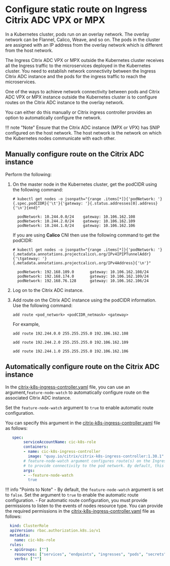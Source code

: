 # Configure static route on Ingress Citrix ADC VPX or MPX

In a Kubernetes cluster, pods run on an overlay network. The overlay network can be Flannel, Calico, Weave, and so on. The pods in the cluster are assigned with an IP address from the overlay network which is different from the host network.

The Ingress Citrix ADC VPX or MPX outside the Kubernetes cluster receives all the Ingress traffic to the microservices deployed in the Kubernetes cluster. You need to establish network connectivity between the Ingress Citrix ADC instance and the pods for the ingress traffic to reach the microservices.

One of the ways to achieve network connectivity between pods and Citrix ADC VPX or MPX instance outside the Kubernetes cluster is to configure routes on the Citrix ADC instance to the overlay network.

You can either do this manually or Citrix ingress controller provides an option to automatically configure the network.

!!! note "Note"
    Ensure that the Citrix ADC instance (MPX or VPX) has SNIP configured on the host network. The host network is the network on which the Kubernetes nodes communicate with each other.

## Manually configure route on the Citrix ADC instance

Perform the following:

1.  On the master node in the Kubernetes cluster, get the podCIDR using the following command:

        # kubectl get nodes -o jsonpath="{range .items[*]}{'podNetwork: '}{.spec.podCIDR}{'\t'}{'gateway: '}{.status.addresses[0].address}{'\n'}{end}"

          podNetwork: 10.244.0.0/24    gateway: 10.106.162.108
          podNetwork: 10.244.2.0/24    gateway: 10.106.162.109
          podNetwork: 10.244.1.0/24    gateway: 10.106.162.106

    If you are using **Calico** CNI then use the following command to get the podCIDR:

        # kubectl get nodes -o jsonpath="{range .items[*]}{'podNetwork: '}{.metadata.annotations.projectcalico\.org/IPv4IPIPTunnelAddr}{'\tgateway: '}{.metadata.annotations.projectcalico\.org/IPv4Address}{'\n'}"

          podNetwork: 192.168.109.0       gateway: 10.106.162.108/24
          podNetwork: 192.168.174.0       gateway: 10.106.162.109/24
          podNetwork: 192.168.76.128      gateway: 10.106.162.106/24

1.  Log on to the Citrix ADC instance.

1.  Add route on the Citrix ADC instance using the podCIDR information. Use the following command:

        add route <pod_network> <podCIDR_netmask> <gateway>

    For example,

        add route 192.244.0.0 255.255.255.0 192.106.162.108

        add route 192.244.2.0 255.255.255.0 192.106.162.109

        add route 192.244.1.0 255.255.255.0 192.106.162.106

## Automatically configure route on the Citrix ADC instance

In the [citrix-k8s-ingress-controller.yaml](https://github.com/citrix/citrix-k8s-ingress-controller/blob/master/deployment/baremetal/citrix-k8s-ingress-controller.yaml) file, you can use an argument,`feature-node-watch` to automatically configure route on the associated Citrix ADC instance.

Set the `feature-node-watch` argument to `true` to enable automatic route configuration.

You can specify this argument in the [citrix-k8s-ingress-controller.yaml](https://github.com/citrix/citrix-k8s-ingress-controller/blob/master/deployment/baremetal/citrix-k8s-ingress-controller.yaml) file as follows:

```yml
   spec:
        serviceAccountName: cic-k8s-role
        containers:
        - name: cic-k8s-ingress-controller
          image: "quay.io/citrix/citrix-k8s-ingress-controller:1.30.1"
        # feature-node-watch argument configures route(s) on the Ingress Citrix ADC
        # to provide connectivity to the pod network. By default, this feature is disabled.
        args:
        - --feature-node-watch
          true
```

!!! info "Points to Note"
    - By default, the `feature-node-watch` argument is set to `false`. Set the argument to `true` to enable the automatic route configuration.
    - For automatic route configuration, you must provide permissions to listen to the events of nodes resource type. You can provide the required permissions in the [citrix-k8s-ingress-controller.yaml](https://github.com/citrix/citrix-k8s-ingress-controller/blob/master/deployment/baremetal/citrix-k8s-ingress-controller.yaml) file as follows:

```yml
  kind: ClusterRole
  apiVersion: rbac.authorization.k8s.io/v1
  metadata:
    name: cic-k8s-role
  rules:
  - apiGroups: [""]
    resources: ["services", "endpoints", "ingresses", "pods", "secrets", "nodes"]
    verbs: ["*"]
```